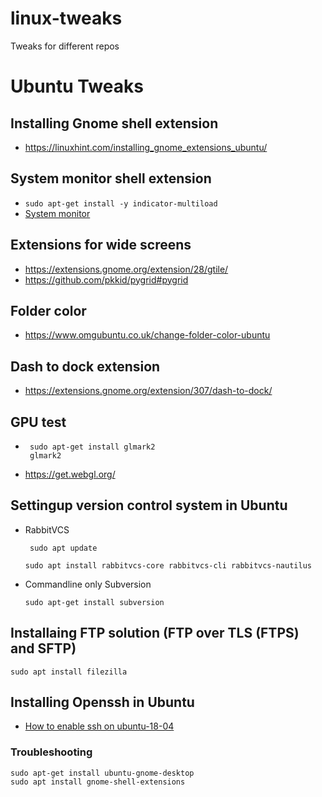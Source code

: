 # linux-tweaks
Tweaks for different repos

# Ubuntu Tweaks

## Installing Gnome shell extension
+ https://linuxhint.com/installing_gnome_extensions_ubuntu/

## System monitor shell extension
+ ``` sudo apt-get install -y indicator-multiload ```
+ [System monitor](https://extensions.gnome.org/extension/120/system-monitor/)

## Extensions for wide screens
+ https://extensions.gnome.org/extension/28/gtile/
+ https://github.com/pkkid/pygrid#pygrid

## Folder color
+ https://www.omgubuntu.co.uk/change-folder-color-ubuntu


## Dash to dock extension
+ https://extensions.gnome.org/extension/307/dash-to-dock/

## GPU test
- ```
   sudo apt-get install glmark2
   glmark2
  ```
- https://get.webgl.org/  


## Settingup version control system in Ubuntu
- RabbitVCS
  ```
   sudo apt update
  ```
  ``` 
  sudo apt install rabbitvcs-core rabbitvcs-cli rabbitvcs-nautilus
  ```
- Commandline only Subversion
  ```
  sudo apt-get install subversion
  ```
  
## Installaing FTP solution (FTP over TLS (FTPS) and SFTP)
  ``` sudo apt install filezilla ```
## Installing Openssh in Ubuntu
  - [How to enable ssh on ubuntu-18-04](https://linuxize.com/post/how-to-enable-ssh-on-ubuntu-18-04/)
  
### Troubleshooting  
``` sudo apt-get install ubuntu-gnome-desktop ```  
``` sudo apt install gnome-shell-extensions ```

